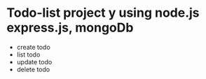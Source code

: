 # Todo-list project y using node.js express.js, mongoDb
- create todo
- list todo
- update todo
-  delete todo
